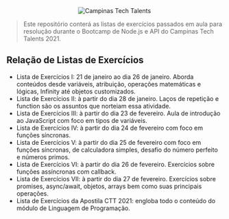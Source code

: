 <div align="center">
  <img src="https://lh3.googleusercontent.com/proxy/uCeal9tCoTbdBbmU3BSIIVfsnY0Km5y5ZiteYhMszJA9YH1JLUIlqQ9fohXI0L3JP3K14zg7kbrWHmeHYWUxUjn7fy6_Ig1sEpcxRhiIlpuqMlUpPIGkCzV9xRqmRIEIUqyN9FuRN20MljudkGyuZOX1DeYNzQ" alt="Campinas Tech Talents" style="max-width:100%;">
</div>

> Este repositório conterá as listas de exercícios passados em aula para resolução durante o Bootcamp de Node.js e API do Campinas Tech Talents 2021. 

## Relação de Listas de Exercícios

- Lista de Exercícios I: 21 de janeiro ao dia 26 de janeiro. Aborda conteúdos desde variáveis, atribuição, operações matemáticas e lógicas, Infinity até objetos customizados.
- Lista de Exercícios II: à partir do dia 28 de janeiro. Laços de repetição e function são os assuntos que norteiam essa atividade. 
- Lista de Exercícios III: à partir do dia 23 de fevereiro. Aula de introdução ao JavaScript com foco em tipos de variáveis.
- Lista de Exercícios IV: à partir do dia 24 de fevereiro com foco em funções síncronas. 
- Lista de Exercícios V: à partir do dia 25 de fevereiro com foco em funções síncronas, de calculadora simples, desafio do número perfeito e números primos.
- Lista de Exercícios VI: à partir do dia 26 de fevereiro. Exercícios sobre funções assíncronas com callback.
- Lista de Exercícios VII: à partir do dia 27 de fevereiro. Exercícios sobre promises, async/await, objetos, arrays bem como suas principais operações.
- Lista de Exercícios da Apostila CTT 2021: engloba todo o conteúdo do módulo de Linguagem de Programação.
